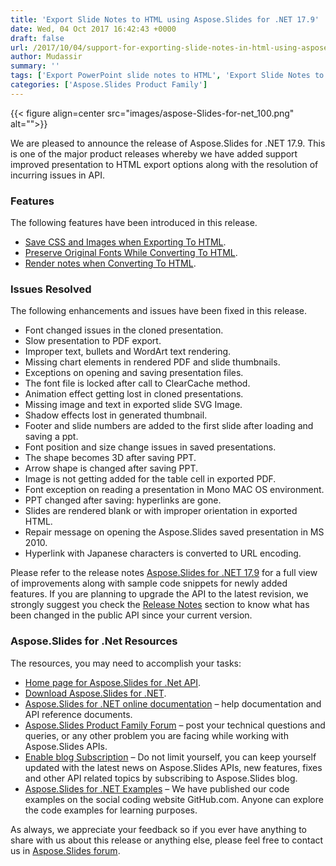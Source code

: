 ```yaml
---
title: 'Export Slide Notes to HTML using Aspose.Slides for .NET 17.9'
date: Wed, 04 Oct 2017 16:42:43 +0000
draft: false
url: /2017/10/04/support-for-exporting-slide-notes-in-html-using-aspose.slides-for-.net-17.9/
author: Mudassir
summary: ''
tags: ['Export PowerPoint slide notes to HTML', 'Export Slide Notes to HTML']
categories: ['Aspose.Slides Product Family']
---
```




{{< figure align=center src="images/aspose-Slides-for-net_100.png" alt="">}}


  
We are pleased to announce the release of Aspose.Slides for .NET 17.9. This is one of the major product releases whereby we have added support improved presentation to HTML export options along with the resolution of incurring issues in API.

### Features

The following features have been introduced in this release.

*   [Save CSS and Images when Exporting To HTML][1].
*   [Preserve Original Fonts While Converting To HTML][2].
*   [Render notes when Converting To HTML][3].

### Issues Resolved

The following enhancements and issues have been fixed in this release.

*   Font changed issues in the cloned presentation.
*   Slow presentation to PDF export.
*   Improper text, bullets and WordArt text rendering.
*   Missing chart elements in rendered PDF and slide thumbnails.
*   Exceptions on opening and saving presentation files.
*   The font file is locked after call to ClearCache method.
*   Animation effect getting lost in cloned presentations.
*   Missing image and text in exported slide SVG Image.
*   Shadow effects lost in generated thumbnail.
*   Footer and slide numbers are added to the first slide after loading and saving a ppt.
*   Font position and size change issues in saved presentations.
*   The shape becomes 3D after saving PPT.
*   Arrow shape is changed after saving PPT.
*   Image is not getting added for the table cell in exported PDF.
*   Font exception on reading a presentation in Mono MAC OS environment.
*   PPT changed after saving: hyperlinks are gone.
*   Slides are rendered blank or with improper orientation in exported HTML.
*   Repair message on opening the Aspose.Slides saved presentation in MS 2010.
*   Hyperlink with Japanese characters is converted to URL encoding.

Please refer to the release notes [Aspose.Slides for .NET 17.9][4] for a full view of improvements along with sample code snippets for newly added features. If you are planning to upgrade the API to the latest revision, we strongly suggest you check the [Release Notes][5] section to know what has been changed in the public API since your current version.

### Aspose.Slides for .Net Resources

The resources, you may need to accomplish your tasks:

*   [Home page for Aspose.Slides for .Net API][6].
*   [Download Aspose.Slides for .NET][7].
*   [Aspose.Slides for .NET online documentation][8] – help documentation and API reference documents.
*   [Aspose.Slides Product Family Forum][9] – post your technical questions and queries, or any other problem you are facing while working with Aspose.Slides APIs.
*   [Enable blog Subscription][10] – Do not limit yourself, you can keep yourself updated with the latest news on Aspose.Slides APIs, new features, fixes and other API related topics by subscribing to Aspose.Slides blog.
*   [Aspose.Slides for .NET Examples][11] – We have published our code examples on the social coding website GitHub.com. Anyone can explore the code examples for learning purposes.

As always, we appreciate your feedback so if you ever have anything to share with us about this release or anything else, please feel free to contact us in [Aspose.Slides forum][12].




[1]: https://docs.aspose.com/display/slidesnet/Converting+Presentation+to+HTML#ConvertingPresentationtoHTML-SaveCSSandImageswhenExportingToHTML
[2]: https://docs.aspose.com/display/slidesnet/Converting+Presentation+to+HTML#ConvertingPresentationtoHTML-PreserveOriginalFontsWhileConvertingToHTML
[3]: https://docs.aspose.com/display/slidesnet/Converting+Presentation+to+HTML#ConvertingPresentationtoHTML-RendernoteswhenConvertingToHTML
[4]: https://docs.aspose.com/display/slidesnet/Aspose.Slides+for+.NET+17.9+Release+Notes
[5]: https://docs.aspose.com/display/slidesnet/Aspose.Slides+for+.NET+17.9+Release+Notes
[6]: https://products.aspose.com/slides/net
[7]: https://downloads.aspose.com/slides/net
[8]: https://docs.aspose.com/display/slidesnet/Home
[9]: https://forum.aspose.com/c/slides
[10]: https://blog.aspose.com/category/aspose-products/aspose-slides-product-family/
[11]: https://github.com/aspose-Slides/Aspose.Slides-for-.NET
[12]: https://forum.aspose.com/c/slides




